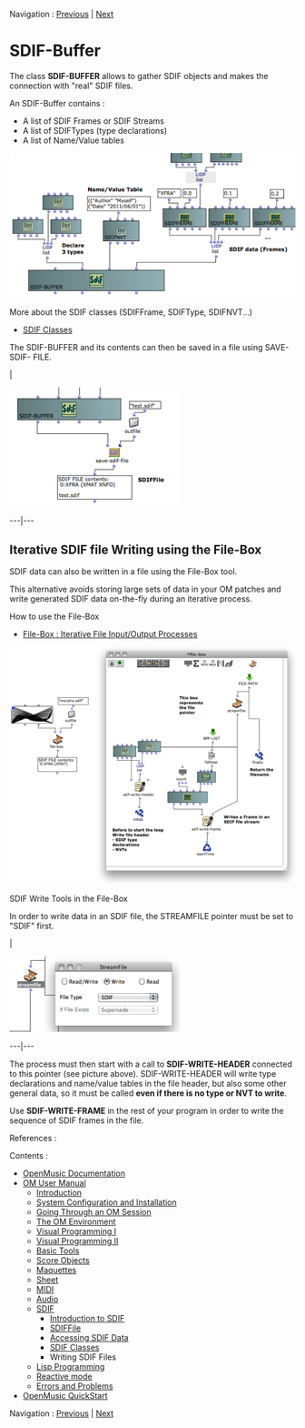 
Navigation : [Previous](SDIF-Classes "page précédente\(SDIF
Classes\)") | [Next](Lisp "Next\(Lisp Programming\)")


# SDIF-Buffer

The class **SDIF-BUFFER** allows to gather SDIF objects and makes the
connection with "real" SDIF files.

An SDIF-Buffer contains :

  * A list of SDIF Frames or SDIF Streams
  * A list of SDIFTypes (type declarations)
  * A list of Name/Value tables

![](../res/sdif-buffer.png)

More about the SDIF classes (SDIFFrame, SDIFType, SDIFNVT...)

  * [SDIF Classes](SDIF-Classes)

The SDIF-BUFFER and its contents can then be saved in a file using SAVE-SDIF-
FILE.

|

[![](../res/save-sdif-buffer_1.png)](../res/save-sdif-buffer.png "Cliquez pour
agrandir")  
  
---|---  
  
## Iterative SDIF file Writing using the File-Box

SDIF data can also be written in a file using the File-Box tool.

This alternative avoids storing large sets of data in your OM patches and
write generated SDIF data on-the-fly during an iterative process.

How to use the File-Box

  * [File-Box : Iterative File Input/Output Processes](File-Box)

[![](../res/sdif-file-box_1.png)](../res/sdif-file-box.png "Cliquez pour
agrandir")

SDIF Write Tools in the File-Box

In order to write data in an SDIF file, the STREAMFILE pointer must be set to
"SDIF" first.

|

[![](../res/sdif-file-pointer_1.png)](../res/sdif-file-pointer.png "Cliquez
pour agrandir")  
  
---|---  
  
The process must then start with a call to **SDIF-WRITE-HEADER** connected to
this pointer (see picture above). SDIF-WRITE-HEADER will write type
declarations and name/value tables in the file header, but also some other
general data, so it must be called **even if there is no type or NVT to
write**.

Use **SDIF-WRITE-FRAME** in the rest of your program in order to write the
sequence of SDIF frames in the file.

References :

Contents :

  * [OpenMusic Documentation](OM-Documentation)
  * [OM User Manual](OM-User-Manual)
    * [Introduction](00-Contents)
    * [System Configuration and Installation](Installation)
    * [Going Through an OM Session](Goingthrough)
    * [The OM Environment](Environment)
    * [Visual Programming I](BasicVisualProgramming)
    * [Visual Programming II](AdvancedVisualProgramming)
    * [Basic Tools](BasicObjects)
    * [Score Objects](ScoreObjects)
    * [Maquettes](Maquettes)
    * [Sheet](Sheet)
    * [MIDI](MIDI)
    * [Audio](Audio)
    * [SDIF](SDIF)
      * [Introduction to SDIF](SDIF-Intro)
      * [SDIFFile](SDIFFile)
      * [Accessing SDIF Data](SDIF-Read)
      * [SDIF Classes](SDIF-Classes)
      * Writing SDIF Files
    * [Lisp Programming](Lisp)
    * [Reactive mode](Reactive)
    * [Errors and Problems](errors)
  * [OpenMusic QuickStart](QuickStart-Chapters)

Navigation : [Previous](SDIF-Classes "page précédente\(SDIF
Classes\)") | [Next](Lisp "Next\(Lisp Programming\)")

